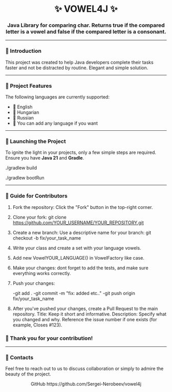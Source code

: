 <div align="center">
  <h1>✨ VOWEL4J ✨</h1>
  <h3>Java Library for comparing char. Returns true if the compared letter is a vowel and false if the compared letter is a consonant.</h3>
</div>

---

### 🌿 Introduction 
This project was created to help Java developers complete their tasks faster and not be distracted by routine. Elegant and simple solution.

---
### 🌿 Project Features 


The following languages are currently supported:
- 🌿 English
- 🌿 Hungarian
- 🌿 Russian
- 🌿 You can add any language if you want

---

### 🌿 Launching the Project 

To ignite the light in your projects, only a few simple steps are required. Ensure you have **Java 21** and **Gradle**.

./gradlew build

./gradlew bootRun

---

### 📜 Guide for Contributors 

1. Fork the repository: Click the "Fork" button in the top-right corner.
2. Clone your fork: git clone https://github.com/YOUR_USERNAME/YOUR_REPOSITORY.git
3. Create a new branch: Use a descriptive name for your branch: git checkout -b fix/your_task_name
4. Write your class and create a set with your language vowels.
5. Add new VowelYOUR_LANGUAGE() in VowelFactory like case.
6. Make your changes: dont forget to add the tests, and make sure everything works correctly.
7. Push your changes:
   
    -git add .
  -git commit -m "fix: added etc.."
  -git push origin fix/your_task_name

9. After you've pushed your changes, create a Pull Request to the main repository.
 Title: Keep it short and informative.
 Description: Specify what you changed and why. Reference the issue number if one exists (for example, Closes #123).

### 🌿 Thank you for your contribution!
---

### 💌 Contacts 
Feel free to reach out to us to discuss collaboration or simply to admire the beauty of the project.

<div align="center">
GitHub https://github.com/Sergei-Nerobeev/vowel4j
</div>



